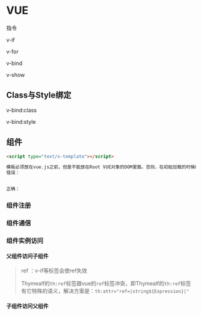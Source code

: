 # VUE



指令

v-if

v-for

v-bind



v-show



## Class与Style绑定



v-bind:class

v-bind:style





## 组件





```html
<script type="text/x-template"></script>

模板必须放在vue.js之前，但是不能放在Root VUE对象的DOM里面。否则，在初始加载的时候Root vue就会将模板当做DOM中的一个节点去加载，如果模板中还有属于组件的{{}}表达式，那么将不能解析。
错误：


正确：

```

### 组件注册

### 组件通信

### 组件实例访问

#### 父组件访问子组件



> ref ：v-if等标签会使ref失效
>
> Thymealf的`th:ref`标签跟vue的`ref`标签冲突，即Thymealf的`th:ref`标签有它特殊的语义，解决方案是：`th:attr="ref=|string${Expression}|"`



#### 子组件访问父组件













